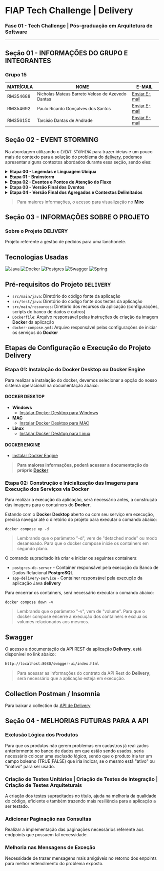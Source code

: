 #  FIAP Tech Challenge | Delivery

### Fase 01 - Tech Challenge | Pós-graduação em Arquitetura de Software

----

## Seção 01 - INFORMAÇÕES DO GRUPO E INTEGRANTES

### Grupo 15

| MATRÍCULA | NOME                                             | E-MAIL                                                       |
|-----------|--------------------------------------------------|--------------------------------------------------------------|
| RM354688  | Nicholas Mateus Barreto Veloso de Azevedo Dantas | [Enviar E-mail](mailto:nicholas.mateus@gmail.com)            |
| RM354692  | Paulo Ricardo Gonçalves dos Santos               | [Enviar E-mail](mailto:pricardo.ti@gmail.com)                |
| RM356150  | Tarcisio Dantas de Andrade                       | [Enviar E-mail](mailto:tarcisiodantas_deandrade@hotmail.com) |

## Seção 02 - EVENT STORMING

Na abordagem utilizando o ```EVENT STORMING``` para trazer ideias e um pouco mais de contexto para a solução do problema
do [delivery](./docs/contexto/delivery-tech-challenge-fiap.md), podemos apresentar alguns contextos abordados durante
essa seção, sendo eles:

<details>
<summary>  <b>Etapa 00 - Legendas e Linguagem Ubíqua</b> </summary>

![Legendas](docs/images/etapa-00_legendas.svg)
![Linguagem Ubíqua](docs/images/etapa-00_linguagem-ubiqua.svg)

</details>

<details>
<summary>  <b>Etapa 01 - Brainstorm</b> </summary>

![Brainstorm](docs/images/etapa-01_brainstorm.svg)

</details>

<details>
<summary>  <b>Etapa 02 - Eventos e Pontos de Atenção do Fluxo</b> </summary>

![Eventos e Pontos de Atenção](docs/images/etapa-02_eventos-e-pontos-de-atencao.svg)

</details>

<details>
<summary>  <b>Etapa 03 - Versão Final dos Eventos</b> </summary>

![Versão Final dos Eventos](docs/images/etapa-03_versao-final-eventos.svg)

</details>

<details>
<summary>  <b>Etapa 04 - Versão Final dos Agregados e Contextos Delimitados</b> </summary>

![Versão Final dos Agregados e Contextos Delimitados](docs/images/etapa-04_versao-final-agregados-e-contextos-delimitados.svg)

</details>

> Para maiores informações, o acesso para visualização no **[Miro](https://encurtador.com.br/1XQOW)**

## Seção 03 - INFORMAÇÕES SOBRE O PROJETO

### Sobre o Projeto DELIVERY

Projeto referente a gestão de pedidos para uma lanchonete.

## Tecnologias Usadas

![Java](https://img.shields.io/badge/java_22-%23ED8B00.svg?style=for-the-badge&logo=openjdk&logoColor=white)
![Docker](https://img.shields.io/badge/docker-%230db7ed.svg?style=for-the-badge&logo=docker&logoColor=white)
![Postgres](https://img.shields.io/badge/postgres-%23316192.svg?style=for-the-badge&logo=postgresql&logoColor=white)
![Swagger](https://img.shields.io/badge/-Swagger-%23Clojure?style=for-the-badge&logo=swagger&logoColor=white)
![Spring](https://img.shields.io/badge/spring-%236DB33F.svg?style=for-the-badge&logo=spring&logoColor=white)

## Pré-requisitos do Projeto ```DELIVERY```

- `src/main/java`: Diretório do código fonte da aplicação
- `src/test/java`: Diretório do código fonte dos testes da aplicação
- `src/main/resources`: Diretório dos recursos da aplicação (configurações, scripts do banco de dados e outros)
- <code>Dockerfile</code>:  Arquivo responsável pelas instruções de criação da imagem **Docker** da aplicação
- `docker-compose.yml`: Arquivo responsável pelas configurações de iniciar os serviços do **Docker**

## Etapas de Configuração e Execução do Projeto **Delivery**

### Etapa 01: Instalação do Docker Desktop ou Docker Engine

Para realizar a instalação do docker, devemos selecionar a opção do nosso sistema operacional na documentação abaixo:

#### DOCKER DESKTOP

- **Windows**
    - [Instalar Docker Desktop para Windows](https://docs.docker.com/desktop/install/windows-install/)
- **MAC**
    - [Instalar Docker Desktop para MAC](https://docs.docker.com/desktop/install/mac-install/)
- **Linux**
    - [Instalar Docker Desktop para Linux](https://docs.docker.com/desktop/install/linux-install/)

#### DOCKER ENGINE

- [Instalar Docker Engine](https://docs.docker.com/engine/install/)

> **Para maiores informações, poderá acessar a documentação do próprio [Docker](https://www.docker.com/get-started/)**

### Etapa 02: Construção e Inicialização das Imagens para Execução dos Serviços via Docker

Para realizar a execução da aplicação, será necessário antes, a construção das imagens para o containers do **Docker**.

Estando com o **Docker Desktop** aberto ou com seu serviço em execução, precisa navegar até o diretório do projeto para
executar o comando abaixo:

```docker
docker compose up -d
```

> Lembrando que o parâmetro "-d", vem de "detached mode" ou modo desanexado.
> Para que o docker compose inicie os containers em segundo plano.

O comando supracitado irá criar e iniciar os seguintes containers:

- ```postgres-db-server``` - Container responsável pela execução do Banco de Dados Relacional **PostgreSQL**
- ```app-delivery-service``` - Container responsável pela execução da aplicação Java **delivery**

Para encerrar os containers, será necessário executar o comando abaixo:

```docker
docker compose down -v
```

> Lembrando que o parâmetro "-v", vem de "volume".
> Para que o docker compose encerre a execução dos containers e exclua os volumes relacionados aos mesmos.

## Swagger

O acesso a documentação da API REST da aplicação **Delivery**, está disponível no link abaixo:

```html
http://localhost:8080/swagger-ui/index.html
```

> Para acessar as informações do contrato da API Rest do **Delivery**, será necessário que a aplicação esteja
> em execução.
 
 
## Collection Postman / Insomnia

Para baixar a collection da [API de Delivery](./docs/collections/DeliveryAPI.postman_collection_v1.json)

## Seção 04 - MELHORIAS FUTURAS PARA A API

### Exclusão Lógica dos Produtos

Para que os produtos não gerem problemas em cadastros já realizados anteriormente no banco de dados em que estão
sendo usados, seria necessário colocar uma *exclusão lógica*, sendo que o produto iria ter um campo boleano (TRUE|FALSE)
que iria indicar, se o mesmo está "ativo" ou "inativo" para ser usado.

### Criação de Testes Unitários | Criação de Testes de Integração | Criação de Testes Arquiteturais

A criação dos testes supracitados no título, ajuda na melhoria da qualidade do código, eficiente e também trazendo mais
resiliência para a aplicação a ser testado.

### Adicionar Paginação nas Consultas

Realizar a implementação das paginações necessários referente aos endpoints que possuem tal necessidade.

### Melhoria nas Mensagens de Exceção

Necessidade de trazer mensagens mais amigáveis no retorno dos enpoints para melhor entendimento do problema exposto.
